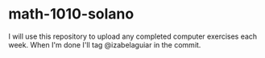 # math-1010-solano

I will use this repository to upload any completed computer exercises each week. When I'm done I'll tag @izabelaguiar in the commit.
